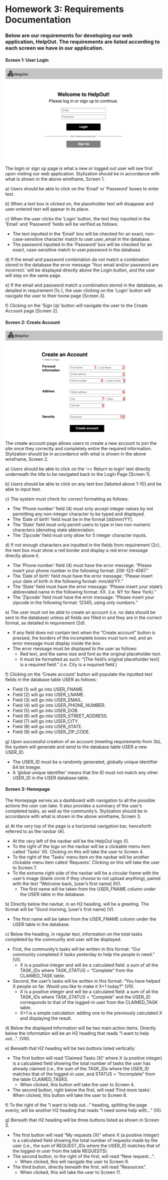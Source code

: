 # Homework 3: Requirements Documentation
### Below are our requirements for developing our web application, HelpOut. The requirements are listed according to each screen we have in our application. 

#### Screen 1: User Login
![screen1](images/screen1.jpg)
The login or sign up page is what a new or logged out user will see first upon visiting our web application. Stylization should be in accordance with what is shown in the above wireframe, Screen 1.

a) Users should be able to click on the ‘Email’ or ‘Password’ boxes to enter text.

b) When a text box is clicked on, the placeholder text will disappear and user-entered text will appear in its place. 

c) When the user clicks the ‘Login’ button, the text they inputted in the ‘Email’ and ‘Password’ fields will be verified as follows:
  - The text inputted in the ‘Email’ box will be checked for an exact, non-case-sensitive character match to user.user_email in the database. 
  - The password inputted in the ‘Password’ box will be checked for an exact, case-sensitive match to user.password in the database. 

d) If the email and password combination do not match a combination stored in the database the error message ‘Your email and/or password are incorrect.’ will be displayed directly above the Login button, and the user will stay on the same page. 

e) If the email and password match a combination stored in the database, as detailed in requirement (1c.), the user clicking on the ‘Login’ button will navigate the user to their home page [Screen 3].

f) Clicking on the ‘Sign Up’ button will navigate the user to the Create Account page [Screen 2]. 

#### Screen 2: Create Account
![screen2](images/screen2.jpg)
The create account page allows users to create a new account to join the site once they correctly and completely entire the required information. Stylization should be in accordance with what is shown in the above wireframe, Screen 2.

a) Users should be able to click on the ‘<< Return to login’ text directly underneath the title to be navigated back to the Login Page [Screen 1]. 

b) Users should be able to click on any text box [labeled above 1-10] and be able to input text.

c) The system must check for correct formatting as follows:

  - The ‘Phone number’ field (4) must only accept integer values by not permitting any non-integer character to be typed and displayed.
  - The ‘Date of birth’ field must be in the format [dd/mm/YY]. 
  - The ‘State’ field must only permit users to type in two non-numeric characters (denoting state abbreviation.
  - The ‘Zipcode’ field must only allow for 5 integer character inputs.
  
d) If not enough characters are inputted in the fields from requirement (2c), the text box must show a red border and display a red error message directly above it.
  
   - The ‘Phone number’ field (4) must have the error message: “Please insert your phone number in the following format: 206-123-4567.” 
  - The ‘Date of birth’ field must have the error message: “Please insert your date of birth in the following format: mm/dd/YY.” 
  - The ‘State’ field must have the error message: “Please insert your state’s abbreviated name in the following format: XX. (i.e. NY for New York).” 
  - The ‘Zipcode’ field must have the error message: “Please insert your zipcode in the following format: 12345, using only numbers.” 

e) The user must not be able to create an account (i.e. no data should be sent to the database) unless all fields are filled in and they are in the correct format, as detailed in requirement (2d). 

  - If any field does not contain text when the “Create account” button is pressed, the borders of the incomplete boxes must turn red, and an error message must display inside the box.
  - The error message must be displayed to the user as follows:
    - Red text, and the same size and font as the original placeholder text.
    - It must be formatted as such: “[The field’s original placeholder text] is a required field.” (i.e. City is a required field.)
    
f) Clicking on the ‘Create account’ button will populate the inputted text fields in the database table USER as follows:

  - Field (1) will go into USER_FNAME. 
  - Field (2) will go into USER_LNAME.
  - Field (3) will go into USER_EMAIL.
  - Field (4) will go into USER_PHONE_NUMBER.
  - Field (5) will go into USER_DOB.
  - Field (6) will go into USER_STREET_ADDRESS.
  - Field (7) will go into USER_CITY.
  - Field (8) will go into USER_STATE.
  - Field (9) will go into USER_ZIP_CODE.

g) Upon successful creation of an account (meeting requirements from 2b), the system will generate and send to the database table USER a new USER_ID. 

  -  The USER_ID must be a randomly generated, globally unique identifier 64 bit Integer. 
  - A ‘global unique identifier’ means that the ID must not match any other USER_ID in the USER database table. 
  
#### Screen 3: Homepage
The Homepage serves as a dashboard with navigation to all the possible actions the user can take. It also provides a summary of the user’s completed tasks, as well as the community’s. Stylization should be in accordance with what is shown in the above wireframe, Screen 3.

a) At the very top of the page is a horizontal navigation bar, henceforth referred to as the navbar (A).

  - At the very left of the navbar will be the HelpOut logo (I).
  - To the right of the logo on the navbar will be a clickable menu item called ‘Tasks’ (II). Clicking on this will take the user to Screen 4. 
  - To the right of the ‘Tasks’ menu item on the navbar will be another clickable menu item called ‘Requests’. Clicking on this will take the user to Screen 7. 
  - To the extreme right side of the navbar will be a circular frame with the user’s image (blank circle if they choose to not upload anything), paired with the text “Welcome back, [user’s first name] (IV). 
    - The first name will be taken from the USER_FNAME column under the USER table in the database. 

b) Directly below the navbar, in an H2 heading, will be a greeting. The format will be “Good morning, [user’s first name] (V). 

  - The first name will be taken from the USER_FNAME column under the USER table in the database. 
  
c) Below the heading, in regular text, information on the total tasks completed by the community and user will be displayed.

  - First, the community’s tasks will be written in this format: “Our community completed X tasks yesterday to help the people in need.” (VI).
    - X is a positive integer and will be a calculated field: a sum of all the TASK_IDs where TASK_STATUS = “Complete” from the CLAIMED_TASK table.
  - Second, the user’s tasks will be written in this format: “You have helped X people so far. Would you like to make it X+1 today?” (VII).
    - X is a positive integer and will be a calculated field: a sum of all the TASK_IDs where TASK_STATUS = “Complete” and the USER_ID corresponds to that of the logged-in user from the CLAIMED_TASK table. 
    - X+1 is a simple calculation: adding one to the previously calculated X and displaying the result.

d) Below the displayed information will be two main action items. Directly below the information will be an H2 heading that reads “I want to help out…”. (VIII).

e) Beneath that H2 heading will be two buttons listed vertically:

  - The first button will read ‘Claimed Tasks (X)’ where X (a positive integer) is a calculated field showing the total number of tasks the user has already claimed (i.e., the sum of the TASK_IDs where the USER_ID matches that of the logged-in user, and STATUS = “Incomplete” from the table CLAIMED_TASKS.
    - When clicked, this button will take the user to Screen 4.
  - The second button, right below the first, will read ‘Find more tasks’. When clicked, this button will take the user to Screen 6. 

f) To the right of the “I want to help out…” heading, splitting the page evenly, will be another H2 heading that reads “I need some help with…” (IX). 

g) Beneath that H2 heading will be three buttons listed as shown in Screen 3. 

  - The first button will read “My requests (X)” where X (a positive integer) is a calculated field showing the total number of requests made by the user (i.e., the sum of REQUEST_IDs where the USER_ID matches that of the logged-in user from the table REQUESTS). 
  - The second button, to the right of the first, will read “New request…”.
    - When clicked, this will navigate the user to Screen 9. 
  - The third button, directly beneath the first, will read “Resources”.
    - When clicked, this will take the user to Screen 11. 


